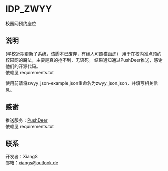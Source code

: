 # IDP_ZWYY
校园网预约座位

## 说明
(学校近期更新了系统，该脚本已废弃，有缘人可照猫画虎）
用于在校内准点预约校园网的魔法，主要是真的抢不到，无语死。
结果通知通过PushDeer推送，感谢他们的开源代码。   
依赖见 requirements.txt

使用前请将zwyy_json-example.json重命名为zwyy_json.json，并填写相关信息。


## 感谢
推送服务：[PushDeer](https://github.com/easychen/pushdeer)   
依赖见 requirements.txt

## 联系
开发者：XiangS   
邮箱：xiangs@outlook.de 
